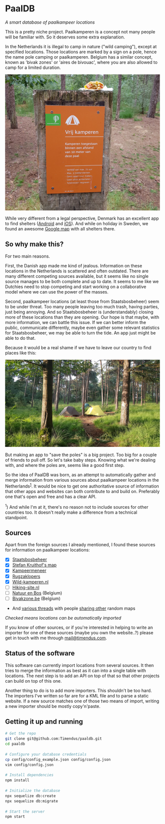 # PaalDB

_A smart database of paalkampeer locations_

This is a pretty niche project. Paalkamperen is a concept not many people will
be familiar with. So it deserves some extra explanation.

In the Netherlands it is illegal to camp in nature ("wild camping"), except at
specified locations. Those locations are marked by a sign on a pole, hence the
name pole camping or paalkamperen. Belgium has a similar concept, known as
'bivak zones' or 'aires de bivouac', where you are also allowed to camp for a
limited duration.

![Picture of a pole with our breakfast on it](foto1.jpg)

While very different from a legal perspective, Denmark has an excellent app to
find shelters ([Android](https://play.google.com/store/apps/details?id=dk.shelter.app)
and [iOS](https://apps.apple.com/dk/app/shelter/id626652345)). And while on
holiday in Sweden, we found an awesome [Google map](https://www.google.com/maps/d/u/0/viewer?mid=1doLXXvokOtiMzthVz0SLFjEPmD4&ll=63.4103055477356%2C15.615789630029894&z=5)
with all shelters there.

## So why make this?

For two main reasons.

First, the Danish app made me kind of jealous. Information on these locations in
the Netherlands is scattered and often outdated. There are many different
competing sources available, but it seems like no single source manages to be
both complete and up to date. It seems to me like we Dutchies need to stop
competing and start working on a collaborative model where we can use the power
of the masses.

Second, paalkampeer locations (at least those from Staatsbosbeheer) seem to be
under threat. Too many people leaving too much trash, having parties, just being
annoying. And so Staatsbosbeheer is (understandably) closing more of these
locations than they are opening. Our hope is that maybe, with more information,
we can battle this issue. If we can better inform the public, communicate
differently, maybe even gather some relevant statistics for Staatsbosbeheer, we
may be able to turn the tide. An app just might be able to do that.

Because it would be a real shame if we have to leave our country to find places
like this:

![Picture of our camp site at one of the poles this summer](foto2.jpg)

But making an app to "save the poles" is a big project. Too big for a couple of
friends to pull off. So let's take baby steps. Knowing what we're dealing with,
and where the poles are, seems like a good first step.

So the idea of PaalDB was born, as an attempt to automatically gather and
merge information from various sources about paalkampeer locations in the
Netherlands<sup>[1](#footnote-1)</sup>. It would be nice to get one
authoritative source of information that other apps and websites can both
contribute to and build on. Preferably one that's open and free and has a clear
API.

<a name="footnote-1"><sup>1</sup></a>) And while I'm at it, there's no reason
not to include sources for other countries too. It doesn't really make a
difference from a technical standpoint.

## Sources

Apart from the foreign sources I already mentioned, I found these sources for
information on paalkampeer locations:

* [x] [Staatsbosbeheer](https://www.logerenbijdeboswachter.nl/paalkamperen)
* [x] [Stefan Kruithof's map](https://sites.google.com/site/paalkampeerders/kaart)
* [x] [Kampeermeneer](https://www.kampeermeneer.nl/paalkamperen/)
* [x] [Rugzaklopers](http://www.communitywalk.com/14583)
* [x] [Wild-kamperen.nl](https://www.wild-kamperen.nl/paalkamperen-wildkamperen/)
* [ ] [Hiking-site.nl](https://www.hiking-site.nl/routes_paalkamperen.php)
* [ ] [Natuur en Bos](https://www.natuurenbos.be/kamperen) (Belgium)
* [ ] [Bivakzone.be](http://www.bivakzone.be/) (Belgium)
* And [various threads](http://forum.bushcraftnederland.nl/viewtopic.php?t=14504) with people [sharing other](https://www.wereldfietser.nl/phpbb/viewtopic.php?t=31030) random maps

_Checked means locations can be automatically imported_

If you know of other sources, or if you're interested in helping to write an
importer for one of these sources (maybe you own the website..?) please get in
touch with me through [mail@timendus.com](mailto:mail@timendus.com).

## Status of the software

This software can currently import locations from several sources. It then tries
to merge the information as best as it can into a single table with locations.
The next step is to add an API on top of that so that other projects can build
on top of this one.

Another thing to do is to add more importers. This shouldn't be too hard. The
importers I've written so far are for a KML file and to parse a static website.
If a new source matches one of those two means of import, writing a new importer
should be mostly copy'n'paste.

## Getting it up and running

```bash
# Get the repo
git clone git@github.com:Timendus/paaldb.git
cd paaldb

# Configure your database credentials
cp config/config_example.json config/config.json
vim config/config.json

# Install dependencies
npm install

# Initialize the database
npx sequelize db:create
npx sequelize db:migrate

# Start the server
npm start
```
